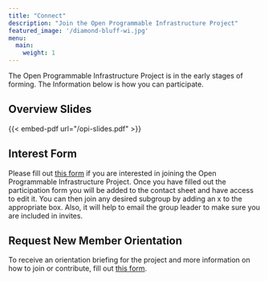 ```yaml
---
title: "Connect"
description: "Join the Open Programmable Infrastructure Project"
featured_image: '/diamond-bluff-wi.jpg'
menu:
  main:
    weight: 1
---
```


The Open Programmable Infrastructure Project is in the early stages of forming.
The Information below is how you can participate.

## Overview Slides

{{< embed-pdf url="/opi-slides.pdf" >}}

## Interest Form

Please fill out [this form](https://docs.google.com/forms/d/e/1FAIpQLSdYilTsg74EZCh2_5G6dPtNd0z3EQv4Pc63brUUpM1XMQkzMg/viewform?usp=sf_link)
if you are interested in joining the Open Programmable Infrastructure Project.
Once you have filled out the participation form you will be added to the
contact sheet and have access to edit it. You can then join any desired
subgroup by adding an x to the appropriate box. Also, it will help to email
the group leader to make sure you are included in invites.

## Request New Member Orientation

To receive an orientation briefing for the project and more information on how
to join or contribute, fill out [this form](https://forms.gle/25NbAw9UHtKnygQWA).
